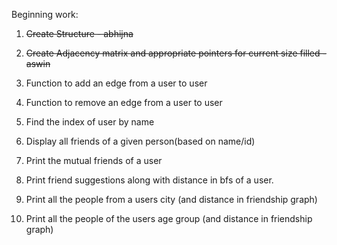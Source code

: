 Beginning work:

1. ~~Create Structure - abhijna~~
2. ~~Create Adjacency matrix and appropriate pointers for current size filled - aswin~~

3. Function to add an edge from a user to user
4. Function to remove an edge from a user to user
4. Find the index of user by name
5. Display all friends of a given person(based on name/id)

6. Print the mutual friends of a user
7. Print friend suggestions along with distance in bfs of a user.

8. Print all the people from a users city (and distance in friendship graph)
9. Print all the people of the users age group (and distance in friendship graph)
